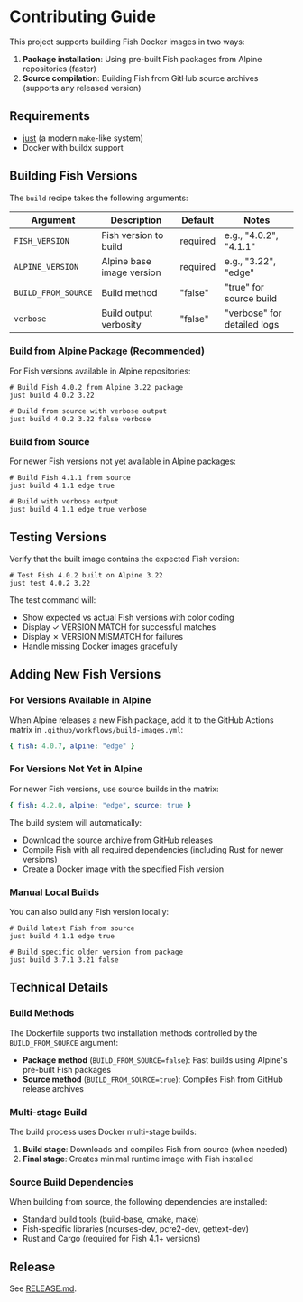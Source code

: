 # Contributing Guide

This project supports building Fish Docker images in two ways:
1. **Package installation**: Using pre-built Fish packages from Alpine repositories (faster)
2. **Source compilation**: Building Fish from GitHub source archives (supports any released version)

## Requirements

* [just] (a modern `make`-like system)
* Docker with buildx support

## Building Fish Versions

The `build` recipe takes the following arguments:

| Argument           | Description                    | Default   | Notes                        |
| ------------------ | ------------------------------ | --------- | ---------------------------- |
| `FISH_VERSION`     | Fish version to build          | required  | e.g., "4.0.2", "4.1.1"      |
| `ALPINE_VERSION`   | Alpine base image version      | required  | e.g., "3.22", "edge"        |
| `BUILD_FROM_SOURCE`| Build method                   | "false"   | "true" for source build      |
| `verbose`          | Build output verbosity         | "false"   | "verbose" for detailed logs  |

### Build from Alpine Package (Recommended)

For Fish versions available in Alpine repositories:

```fish
# Build Fish 4.0.2 from Alpine 3.22 package
just build 4.0.2 3.22

# Build from source with verbose output
just build 4.0.2 3.22 false verbose
```

### Build from Source

For newer Fish versions not yet available in Alpine packages:

```fish
# Build Fish 4.1.1 from source
just build 4.1.1 edge true

# Build with verbose output  
just build 4.1.1 edge true verbose
```

## Testing Versions

Verify that the built image contains the expected Fish version:

```fish
# Test Fish 4.0.2 built on Alpine 3.22
just test 4.0.2 3.22
```

The test command will:

* Show expected vs actual Fish versions with color coding
* Display ✓ VERSION MATCH for successful matches  
* Display ✗ VERSION MISMATCH for failures
* Handle missing Docker images gracefully

## Adding New Fish Versions

### For Versions Available in Alpine

When Alpine releases a new Fish package, add it to the GitHub Actions matrix in `.github/workflows/build-images.yml`:

```yaml
{ fish: 4.0.7, alpine: "edge" }
```

### For Versions Not Yet in Alpine

For newer Fish versions, use source builds in the matrix:

```yaml
{ fish: 4.2.0, alpine: "edge", source: true }
```

The build system will automatically:

* Download the source archive from GitHub releases
* Compile Fish with all required dependencies (including Rust for newer versions)
* Create a Docker image with the specified Fish version

### Manual Local Builds

You can also build any Fish version locally:

```fish
# Build latest Fish from source
just build 4.1.1 edge true

# Build specific older version from package
just build 3.7.1 3.21 false
```

## Technical Details

### Build Methods

The Dockerfile supports two installation methods controlled by the `BUILD_FROM_SOURCE` argument:

* **Package method** (`BUILD_FROM_SOURCE=false`): Fast builds using Alpine's pre-built Fish packages
* **Source method** (`BUILD_FROM_SOURCE=true`): Compiles Fish from GitHub release archives

### Multi-stage Build

The build process uses Docker multi-stage builds:

1. **Build stage**: Downloads and compiles Fish from source (when needed)
2. **Final stage**: Creates minimal runtime image with Fish installed

### Source Build Dependencies

When building from source, the following dependencies are installed:

* Standard build tools (build-base, cmake, make)
* Fish-specific libraries (ncurses-dev, pcre2-dev, gettext-dev)
* Rust and Cargo (required for Fish 4.1+ versions)

## Release

See [RELEASE.md].

[just]: https://github.com/casey/just
[RELEASE.md]: ./RELEASE.md
